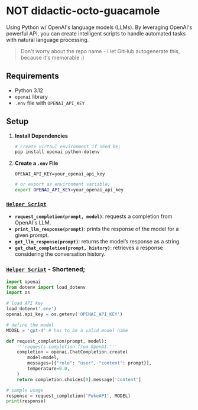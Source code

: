 # NOT didactic-octo-guacamole

Using Python w/  OpenAI's language models (LLMs). By leveraging OpenAI's powerful API, you can create intelligent scripts to handle  automated tasks with natural language processing.

> Don't worry about the repo name - I let GitHub autogenerate this, because it's memorable :)  

<!-- 
<div style="
    background: linear-gradient(135deg, #0f7073, #203a43, #2c5364);
    border-radius: 10px;
    padding: 20px;
    color: white;
    font-family: Arial, sans-serif;
    text-align: left;
">
    <p>Don't worry about the repo name - I let GitHub autogenerate this, because it's memorable :)  </p>
</div> -->


## Requirements

- Python 3.12
- `openai` library
- `.env` file with `OPENAI_API_KEY`

## Setup

1. **Install Dependencies**

   ```bash
   # create virtaul environment if need be;
   pip install openai python-dotenv
   ```

2. **Create a `.env` File**

   ```plaintext
   OPENAI_API_KEY=your_openai_api_key
   ```
   ```bash
   # or export as environment variable;
   export OPENAI_API_KEY=your_openai_api_key 
   ```

###  **[`Helper Script`](./helper_functions.py)**

   - **`request_completion(prompt, model)`**: requests a completion from OpenAI's LLM.
   - **`print_llm_response(prompt)`**: prints the response of the model for a given prompt.
   - **`get_llm_response(prompt)`**: returns the model’s response as a string.
   - **`get_chat_completion(prompt, history)`**: retrieves a response considering the conversation history.

### **[`Helper Script`](./helper_functions.py)** - Shortened;

```python
import openai
from dotenv import load_dotenv
import os

# load API key
load_dotenv('.env')
openai.api_key = os.getenv('OPENAI_API_KEY')

# define the model
MODEL = 'gpt-4' # has to be a valid model name

def request_completion(prompt, model):
    '''requests completion from OpenAI.'''
    completion = openai.ChatCompletion.create(
        model=model,
        messages=[{"role": "user", "content": prompt}],
        temperature=0.0,
    )
    return completion.choices[0].message['content']

# sample usage
response = request_completion('PokeAPI', MODEL)
print(response)
```
